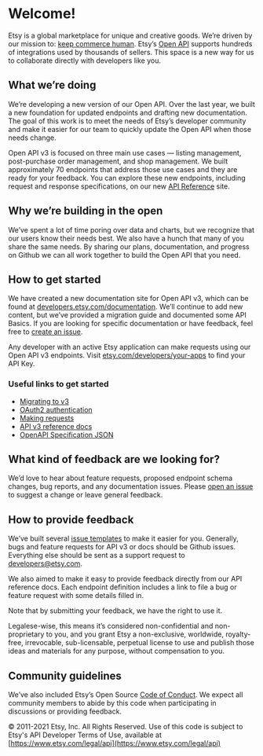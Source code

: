 # Welcome!

Etsy is a global marketplace for unique and creative goods. We’re driven by our mission to: [keep commerce human](https://www.etsy.com/about). Etsy’s [Open API](https://etsy.com/developers) supports hundreds of integrations used by thousands of sellers. This space is a new way for us to collaborate directly with developers like you.


## What we’re doing

We’re developing a new version of our Open API. Over the last year, we built a new foundation for updated endpoints and drafting new documentation. The goal of this work is to meet the needs of Etsy’s developer community and make it easier for our team to quickly update the Open API when those needs change.

Open API v3 is focused on three main use cases — listing management, post-purchase order management, and shop management. We built approximately 70 endpoints that address those use cases and they are ready for your feedback. You can explore these new endpoints, including request and response specifications, on our new [API Reference](https://developers.etsy.com/documentation/reference) site.


## Why we’re building in the open

We’ve spent a lot of time poring over data and charts, but we recognize that our users know their needs best. We also have a hunch that many of you share the same needs. By sharing our plans, documentation, and progress on Github we can all work together to build the Open API that you need.


## How to get started

We have created a new documentation site for Open API v3, which can be found at [developers.etsy.com/documentation](https://developers.etsy.com/documentation). We’ll continue to add new content, but we’ve provided a migration guide and documented some API Basics. If you are looking for specific documentation or have feedback, feel free to [create an issue](https://github.com/etsy/open-api/issues/new/choose).

Any developer with an active Etsy application can make requests using our Open API v3 endpoints. Visit [etsy.com/developers/your-apps](https://etsy.com/developers/your-apps) to find your API Key.

### Useful links to get started

* [Migrating to v3](https://developers.etsy.com/documentation/migration/index)
* [OAuth2 authentication](https://developers.etsy.com/documentation/essentials/oauth2)
* [Making requests](https://developers.etsy.com/documentation/essentials/requests)
* [API v3 reference docs](https://www.etsy.com/openapi/developers)
* [OpenAPI Specification JSON](https://www.etsy.com/openapi/generated/oas/3.0.0.json)


## What kind of feedback are we looking for?

We’d love to hear about feature requests, proposed endpoint schema changes, bug reports, and any documentation issues. Please [open an issue](https://github.com/etsy/open-api/issues/new/choose) to suggest a change or leave general feedback.


## How to provide feedback

We’ve built several [issue templates](https://github.com/etsy/open-api/issues/new/choose) to make it easier for you. Generally, bugs and feature requests for API v3 or docs should be Github issues. Everything else should be sent as a support request to [developers@etsy.com](mailto:developers@etsy.com).

We also aimed to make it easy to provide feedback directly from our API reference docs. Each endpoint definition includes a link to file a bug or feature request with some details filled in.

Note that by submitting your feedback, we have the right to use it.

Legalese-wise, this means it’s considered non-confidential and non-proprietary to you, and you grant Etsy a non-exclusive, worldwide, royalty-free, irrevocable, sub-licensable, perpetual license to use and publish those ideas and materials for any purpose, without compensation to you.


## Community guidelines

We’ve also included Etsy’s Open Source [Code of Conduct](https://etsy.github.io/codeofconduct.html). We expect all community members to abide by this code when participating in discussions or providing feedback.


&copy; 2011-2021 Etsy, Inc. All Rights Reserved. Use of this code is subject to Etsy's API Developer Terms of Use, available at [https://www.etsy.com/legal/api](https://www.etsy.com/legal/api)
